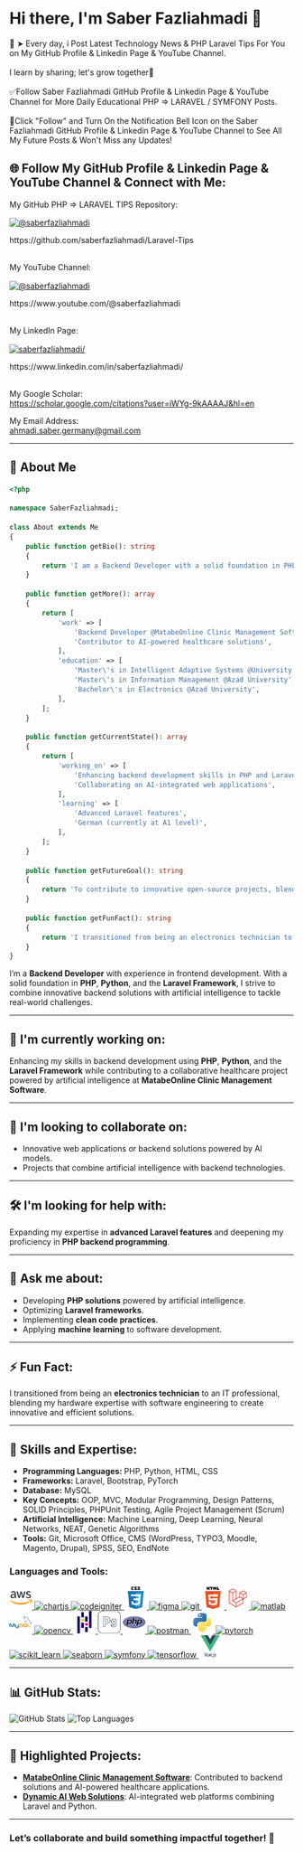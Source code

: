 # Hi there, I'm Saber Fazliahmadi 👋

🔰 ➤ Every day, i Post Latest Technology News & PHP Laravel Tips For You on My GitHub Profile & Linkedin Page & YouTube Channel.
</br>
</br>
I learn by sharing; let's grow together🤝
</br>
</br>
✅Follow Saber Fazliahmadi GitHub Profile & Linkedin Page & YouTube Channel for More Daily Educational PHP => LARAVEL / SYMFONY Posts.
</br>
</br>
🔔Click "Follow" and Turn On the Notification Bell Icon on the Saber Fazliahmadi GitHub Profile & Linkedin Page & YouTube Channel to See All My Future Posts & Won't Miss any Updates!
</br>

## 🌐 Follow My GitHub Profile & Linkedin Page & YouTube Channel & Connect with Me:
My GitHub PHP => LARAVEL TIPS Repository:
</br>
<p align="left">
<a href="https://github.com/saberfazliahmadi/Laravel-Tips" target="blank"><img align="center" src="https://raw.githubusercontent.com/rahuldkjain/github-profile-readme-generator/master/src/images/icons/Social/github.svg" alt="@saberfazliahmadi" height="30" width="40" /></a>
</p>
https://github.com/saberfazliahmadi/Laravel-Tips
</br>
</br>

My YouTube Channel:
</br>
<p align="left">
<a href="https://www.youtube.com/@saberfazliahmadi" target="blank"><img align="center" src="https://raw.githubusercontent.com/rahuldkjain/github-profile-readme-generator/master/src/images/icons/Social/youtube.svg" alt="@saberfazliahmadi" height="30" width="40" /></a>
</p>
https://www.youtube.com/@saberfazliahmadi
</br>
</br>

My LinkedIn Page:
</br>
<p align="left">
  <a href="https://linkedin.com/in/saberfazliahmadi/" target="blank"><img align="center" src="https://raw.githubusercontent.com/rahuldkjain/github-profile-readme-generator/master/src/images/icons/Social/linked-in-alt.svg" alt="saberfazliahmadi/" height="30" width="40" /></a>
</p>
https://www.linkedin.com/in/saberfazliahmadi/
</br>
</br>

My Google Scholar: 
</br>
https://scholar.google.com/citations?user=iWYg-9kAAAAJ&hl=en
</br>

My Email Address:
</br>
ahmadi.saber.germany@gmail.com
</br>

---

## 💼 About Me

```php
<?php

namespace SaberFazliahmadi;

class About extends Me
{
    public function getBio(): string
    {
        return 'I am a Backend Developer with a solid foundation in PHP, Python, and Laravel. I also have experience combining backend solutions with artificial intelligence.';
    }

    public function getMore(): array
    {
        return [
            'work' => [
                'Backend Developer @MatabeOnline Clinic Management Software',
                'Contributor to AI-powered healthcare solutions',
            ],
            'education' => [
                'Master\'s in Intelligent Adaptive Systems @University of Hamburg',
                'Master\'s in Information Management @Azad University',
                'Bachelor\'s in Electronics @Azad University',
            ],
        ];
    }

    public function getCurrentState(): array
    {
        return [
            'working_on' => [
                'Enhancing backend development skills in PHP and Laravel',
                'Collaborating on AI-integrated web applications',
            ],
            'learning' => [
                'Advanced Laravel features',
                'German (currently at A1 level)',
            ],
        ];
    }

    public function getFutureGoal(): string
    {
        return 'To contribute to innovative open-source projects, blending backend technologies with AI.';
    }

    public function getFunFact(): string
    {
        return 'I transitioned from being an electronics technician to an IT professional, blending hardware expertise with software engineering.';
    }
}

```

I’m a **Backend Developer** with experience in frontend development. With a solid foundation in **PHP**, **Python**, and the **Laravel Framework**, I strive to combine innovative backend solutions with artificial intelligence to tackle real-world challenges.

---

## 💼 I'm currently working on:
Enhancing my skills in backend development using **PHP**, **Python**, and the **Laravel Framework** while contributing to a collaborative healthcare project powered by artificial intelligence at **MatabeOnline Clinic Management Software**.

---

## 🤝 I'm looking to collaborate on:
- Innovative web applications or backend solutions powered by AI models.
- Projects that combine artificial intelligence with backend technologies.

---

## 🛠️ I'm looking for help with:
Expanding my expertise in **advanced Laravel features** and deepening my proficiency in **PHP backend programming**.

---

## 💬 Ask me about:
- Developing **PHP solutions** powered by artificial intelligence.
- Optimizing **Laravel frameworks**.
- Implementing **clean code practices**.
- Applying **machine learning** to software development.

---

## ⚡ Fun Fact:
I transitioned from being an **electronics technician** to an IT professional, blending my hardware expertise with software engineering to create innovative and efficient solutions.

---

## 🚀 Skills and Expertise:
- **Programming Languages:** PHP, Python, HTML, CSS
- **Frameworks:** Laravel, Bootstrap, PyTorch
- **Database:** MySQL
- **Key Concepts:** OOP, MVC, Modular Programming, Design Patterns, SOLID Principles, PHPUnit Testing, Agile Project Management (Scrum)
- **Artificial Intelligence:** Machine Learning, Deep Learning, Neural Networks, NEAT, Genetic Algorithms
- **Tools:** Git, Microsoft Office, CMS (WordPress, TYPO3, Moodle, Magento, Drupal), SPSS, SEO, EndNote

<h3 align="left">Languages and Tools:</h3>
<p align="left"> <a href="https://aws.amazon.com" target="_blank" rel="noreferrer"> <img src="https://raw.githubusercontent.com/devicons/devicon/master/icons/amazonwebservices/amazonwebservices-original-wordmark.svg" alt="aws" width="40" height="40"/> </a> <a href="https://www.chartjs.org" target="_blank" rel="noreferrer"> <img src="https://www.chartjs.org/media/logo-title.svg" alt="chartjs" width="40" height="40"/> </a> <a href="https://codeigniter.com" target="_blank" rel="noreferrer"> <img src="https://cdn.worldvectorlogo.com/logos/codeigniter.svg" alt="codeigniter" width="40" height="40"/> </a> <a href="https://www.w3schools.com/css/" target="_blank" rel="noreferrer"> <img src="https://raw.githubusercontent.com/devicons/devicon/master/icons/css3/css3-original-wordmark.svg" alt="css3" width="40" height="40"/> </a> <a href="https://www.figma.com/" target="_blank" rel="noreferrer"> <img src="https://www.vectorlogo.zone/logos/figma/figma-icon.svg" alt="figma" width="40" height="40"/> </a> <a href="https://git-scm.com/" target="_blank" rel="noreferrer"> <img src="https://www.vectorlogo.zone/logos/git-scm/git-scm-icon.svg" alt="git" width="40" height="40"/> </a> <a href="https://www.w3.org/html/" target="_blank" rel="noreferrer"> <img src="https://raw.githubusercontent.com/devicons/devicon/master/icons/html5/html5-original-wordmark.svg" alt="html5" width="40" height="40"/> </a> <a href="https://laravel.com/" target="_blank" rel="noreferrer"> <img src="https://raw.githubusercontent.com/github/explore/80688e429a7d4ef2fca1e82350fe8e3517d3494d/topics/laravel/laravel.png" alt="laravel" width="40" height="40"/> </a> <a href="https://www.mathworks.com/" target="_blank" rel="noreferrer"> <img src="https://upload.wikimedia.org/wikipedia/commons/2/21/Matlab_Logo.png" alt="matlab" width="40" height="40"/> </a> <a href="https://www.mysql.com/" target="_blank" rel="noreferrer"> <img src="https://raw.githubusercontent.com/devicons/devicon/master/icons/mysql/mysql-original-wordmark.svg" alt="mysql" width="40" height="40"/> </a> <a href="https://opencv.org/" target="_blank" rel="noreferrer"> <img src="https://www.vectorlogo.zone/logos/opencv/opencv-icon.svg" alt="opencv" width="40" height="40"/> </a> <a href="https://pandas.pydata.org/" target="_blank" rel="noreferrer"> <img src="https://raw.githubusercontent.com/devicons/devicon/2ae2a900d2f041da66e950e4d48052658d850630/icons/pandas/pandas-original.svg" alt="pandas" width="40" height="40"/> </a> <a href="https://www.photoshop.com/en" target="_blank" rel="noreferrer"> <img src="https://raw.githubusercontent.com/devicons/devicon/master/icons/photoshop/photoshop-line.svg" alt="photoshop" width="40" height="40"/> </a> <a href="https://www.php.net" target="_blank" rel="noreferrer"> <img src="https://raw.githubusercontent.com/devicons/devicon/master/icons/php/php-original.svg" alt="php" width="40" height="40"/> </a> <a href="https://postman.com" target="_blank" rel="noreferrer"> <img src="https://www.vectorlogo.zone/logos/getpostman/getpostman-icon.svg" alt="postman" width="40" height="40"/> </a> <a href="https://www.python.org" target="_blank" rel="noreferrer"> <img src="https://raw.githubusercontent.com/devicons/devicon/master/icons/python/python-original.svg" alt="python" width="40" height="40"/> </a> <a href="https://pytorch.org/" target="_blank" rel="noreferrer"> <img src="https://www.vectorlogo.zone/logos/pytorch/pytorch-icon.svg" alt="pytorch" width="40" height="40"/> </a> <a href="https://scikit-learn.org/" target="_blank" rel="noreferrer"> <img src="https://upload.wikimedia.org/wikipedia/commons/0/05/Scikit_learn_logo_small.svg" alt="scikit_learn" width="40" height="40"/> </a> <a href="https://seaborn.pydata.org/" target="_blank" rel="noreferrer"> <img src="https://seaborn.pydata.org/_images/logo-mark-lightbg.svg" alt="seaborn" width="40" height="40"/> </a> <a href="https://symfony.com" target="_blank" rel="noreferrer"> <img src="https://symfony.com/logos/symfony_black_03.svg" alt="symfony" width="40" height="40"/> </a> <a href="https://www.tensorflow.org" target="_blank" rel="noreferrer"> <img src="https://www.vectorlogo.zone/logos/tensorflow/tensorflow-icon.svg" alt="tensorflow" width="40" height="40"/> </a> <a href="https://vuejs.org/" target="_blank" rel="noreferrer"> <img src="https://raw.githubusercontent.com/devicons/devicon/master/icons/vuejs/vuejs-original-wordmark.svg" alt="vuejs" width="40" height="40"/> </a> </p>

---


## 📊 GitHub Stats:
![GitHub Stats](https://github-readme-stats.vercel.app/api?username=saberfazliahmadi&show_icons=true&theme=radical)
![Top Languages](https://github-readme-stats.vercel.app/api/top-langs/?username=saberfazliahmadi&layout=compact&theme=radical)

---

## 🌟 Highlighted Projects:
- **[MatabeOnline Clinic Management Software](#)**: Contributed to backend solutions and AI-powered healthcare applications.
- **[Dynamic AI Web Solutions](#)**: AI-integrated web platforms combining Laravel and Python.

---

### Let’s collaborate and build something impactful together! 🚀
